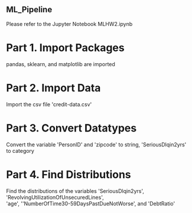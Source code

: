## ML_Pipeline
Please refer to the Jupyter Notebook MLHW2.ipynb

# Part 1. Import Packages
pandas, sklearn, and matplotlib are imported

# Part 2. Import Data
Import the csv file 'credit-data.csv'

# Part 3. Convert Datatypes
Convert the variable 'PersonID' and 'zipcode' to string, 'SeriousDlqin2yrs' to category

# Part 4. Find Distributions
Find the distributions of the variables 'SeriousDlqin2yrs', 'RevolvingUtilizationOfUnsecuredLines',
<br>
'age', ''NumberOfTime30-59DaysPastDueNotWorse', and 'DebtRatio'
